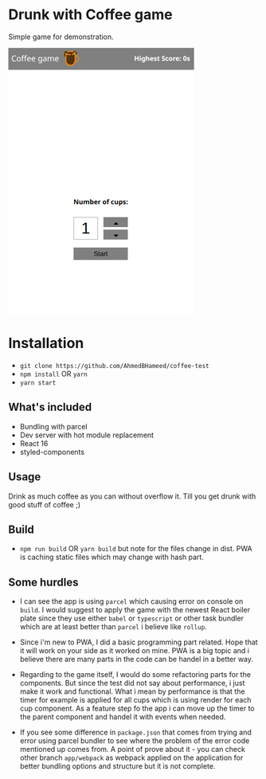 # Drunk with Coffee game

Simple game for demonstration.

![game demo](./src/assets/coffee_game.gif)

# Installation

- `git clone https://github.com/AhmedBHameed/coffee-test`
- `npm install` OR `yarn`
- `yarn start`

## What's included

- Bundling with parcel
- Dev server with hot module replacement
- React 16
- styled-components

## Usage

Drink as much coffee as you can without overflow it. Till you get drunk with good stuff of coffee ;)

## Build

- `npm run build` OR `yarn build` but note for the files change in dist. PWA is caching static files which may change with hash part.

## Some hurdles

- I can see the app is using `parcel` which causing error on console on `build`. I would suggest to apply the game with the newest React boiler plate since they use either `babel` or `typescript` or other task bundler which are at least better than `parcel` i believe like `rollup`.

- Since i'm new to PWA, I did a basic programming part related. Hope that it will work on your side as it worked on mine. PWA is a big topic and i believe there are many parts in the code can be handel in a better way.

- Regarding to the game itself, I would do some refactoring parts for the components. But since the test did not say about performance, i just make it work and functional.
  What i mean by performance is that the timer for example is applied for all cups which is using render for each cup component. As a feature step fo the app i can move up the timer to the parent component and handel it with events when needed.

- If you see some difference in `package.json` that comes from trying and error using parcel bundler to see where the problem of the error code mentioned up comes from. A point of prove about it - you can check other branch `app/webpack` as webpack applied on the application for better bundling options and structure but it is not complete.
